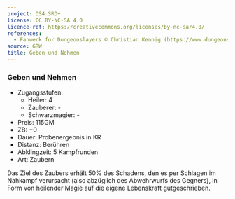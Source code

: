 ```yaml
---
project: DS4 SRD+
license: CC BY-NC-SA 4.0
licence-ref: https://creativecommons.org/licenses/by-nc-sa/4.0/
references: 
  - Fanwerk for Dungeonslayers © Christian Kennig (https://www.dungeonslayers.net/)
source: GRW
title: Geben und Nehmen
---
```


### Geben und Nehmen

- Zugangsstufen:
  - Heiler: 4
  - Zauberer: -
  - Schwarzmagier: -
- Preis: 115GM
- ZB: +0
- Dauer: Probenergebnis in KR
- Distanz: Berühren
- Abklingzeit: 5 Kampfrunden
- Art: Zaubern

Das Ziel des Zaubers erhält 50% des Schadens, den es per Schlagen im Nahkampf verursacht (also abzüglich des Abwehrwurfs des Gegners), in Form von heilender Magie auf die eigene Lebenskraft gutgeschrieben.

